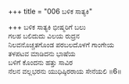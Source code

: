 +++
title = "006 ಬಳಿಕ ಸಾತ್ಯಕಿ"

+++
ಬಳಿಕ ಸಾತ್ಯಕಿ ಭೀಷ್ಮರಿಗೆ ಬಲು  
ಗಲಹ ಬಲಿದುದು ವಿಲಯ ರುದ್ರನ  
ನಿಲವನೊಚ್ಚತಗೊಂಡ ಪರಬಲದೊಳಗೆ ಗಾಂಗೇಯ  
ತಳಪಟವ ಮಾಡಿದನು ಭಾಷೆಯ  
ಬಳಿಗೆ ಕೊಂದನು ಹತ್ತು ಸಾವಿರ  
ನೆಲನ ವಲ್ಲಭರನು ಯುಧಿಷ್ಠಿರರಾಯ ಸೇನೆಯಲಿ      ॥6॥